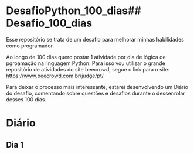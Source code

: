 # DesafioPython_100_dias## Desafio_100_dias
Esse repositório se trata de um desafio para melhorar minhas habilidades como programador.  

Ao longo de 100 dias quero postar 1 atividade por dia de lógica de pgroamação na linguagem Python. Para isso vou utilizar o grande repositório de atividades do site beecrowd, segue o link para o site: https://www.beecrowd.com.br/judge/pt/

Para deixar o processo mais interessante, estarei desenvolvendo um Diário do desafio, comentando sobre questões e desafios durante o dessenrolar desses 100 dias.

# Diário

## Dia 1
